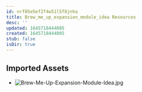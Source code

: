 ```yaml
---
id: nrf05e5ef2f4w51l5f8jnha
title: Brew_me_up_expansion_module_idea Resources
desc: ''
updated: 1645718444005
created: 1645718444005
stub: false
isDir: true
---
```

## Imported Assets
- ![Brew-Me-Up-Expansion-Module-Idea.jpg](/assets/brew-me-up-expansion-module-idea-466l7ney7ykg.jpg)
